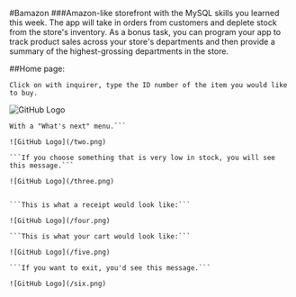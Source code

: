 #Bamazon
###Amazon-like storefront with the MySQL skills you learned this week. The app will take in orders from customers and deplete stock from the store's inventory. As a bonus task, you can program your app to track product sales across your store's departments and then provide a summary of the highest-grossing departments in the store.

##Home page:

```Click on with inquirer, type the ID number of the item you would like to buy.```

![GitHub Logo](/one.png)

```Your total for the amouns of items you bought.
With a "What's next" menu.```

![GitHub Logo](/two.png)

```If you choose something that is very low in stock, you will see this message.```

![GitHub Logo](/three.png)


```This is what a receipt would look like:```

![GitHub Logo](/four.png)

```This is what your cart would look like:```

![GitHub Logo](/five.png)

```If you want to exit, you'd see this message.```

![GitHub Logo](/six.png)
